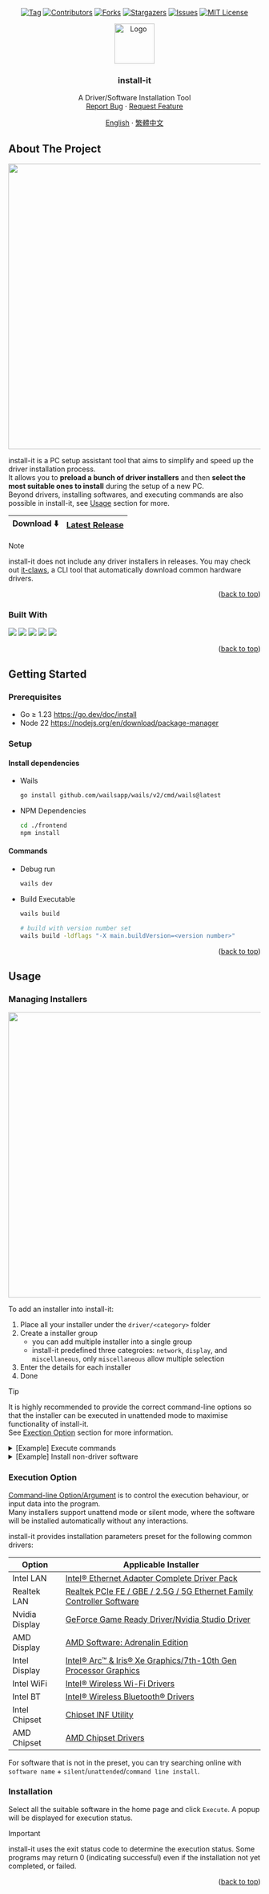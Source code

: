 <a id="readme-top"></a>


<!-- PROJECT SHIELDS -->
<div align="center">

  [![Tag][tag-shield]][tag-url]
  [![Contributors][contributors-shield]][contributors-url]
  [![Forks][forks-shield]][forks-url]
  [![Stargazers][stars-shield]][stars-url]
  [![Issues][issues-shield]][issues-url]
  [![MIT License][license-shield]][license-url]

</div>


<!-- PROJECT LOGO -->
<div align="center">
  <a href="https://github.com/install-it/install-it">
    <img src="https://github.com/user-attachments/assets/ea47a738-6f1e-4e8d-bde0-4f12118ff103" alt="Logo" width="80" height="80">
  </a>

  <h3 align="center">install-it</h3>

  <p align="center">
    A Driver/Software Installation Tool
    <br>
    <a href="https://github.com/install-it/install-it/issues/new?labels=bug&template=bug-report---.md">Report Bug</a>
    ·
    <a href="https://github.com/install-it/install-it/issues/new?labels=enhancement&template=feature-request---.md">Request Feature</a>
  </p>

  <p align="center">
    <a href="https://github.com/install-it/install-it//README.md">English</a>
    ·
    <a href="https://github.com/install-it/install-it/readme/README.zh_Hant.md">繁體中文</a>
  </p>
</div>


<!-- ABOUT THE PROJECT -->
## About The Project

<p align="center">
  <img src="https://github.com/user-attachments/assets/35606055-7ce6-4e97-8152-a7042d7fe001" width="754" height="569">
</p>

install-it is a PC setup assistant tool that aims to simplify and speed up the driver installation process. <br />
It allows you to **preload a bunch of driver installers** and then **select the most suitable ones to install** during the setup of a new PC. <br />
Beyond drivers, installing softwares, and executing commands are also possible in install-it, see [Usage](#usage) section for more.

| Download :arrow_down: | [Latest Release](https://github.com/install-it/install-it/releases/latest) |
|-----------------------|-----------------------------------------------------------------------------|

> [!NOTE]  
> install-it does not include any driver installers in releases. You may check out [it-claws](https://github.com/install-it/it-claws), a CLI tool that automatically download common hardware drivers.

<p align="right">(<a href="#readme-top">back to top</a>)</p>

### Built With

[<img src="https://img.shields.io/badge/font%20awesome-538cd7?style=for-the-badge&logo=fontawesome&logoColor=white">](https://fontawesome.com/)
[<img src="https://img.shields.io/badge/go-01add8?style=for-the-badge&logo=go&logoColor=white">](https://go.dev/)
[<img src="https://img.shields.io/badge/tailwindcss-38bdf8?style=for-the-badge&logo=tailwindcss&logoColor=white">](https://tailwindcss.com/)
[<img src="https://img.shields.io/badge/vue.js-41b883?style=for-the-badge&logo=vue.js&logoColor=white">](https://vuejs.org/)
[<img src="https://img.shields.io/badge/wails-d32a2d?style=for-the-badge&logo=wails&logoColor=white">](https://wails.io/)

<p align="right">(<a href="#readme-top">back to top</a>)</p>


<!-- GETTING STARTED -->
## Getting Started

### Prerequisites

- Go ≥ 1.23 https://go.dev/doc/install
- Node 22 https://nodejs.org/en/download/package-manager

### Setup

#### Install dependencies

- Wails
  ```sh
  go install github.com/wailsapp/wails/v2/cmd/wails@latest
  ```

- NPM Dependencies
  ```sh
  cd ./frontend
  npm install
  ```

#### Commands

- Debug run

  ```sh
  wails dev
  ```

- Build Executable
  ```sh
  wails build

  # build with version number set
  wails build -ldflags "-X main.buildVersion=<version number>"
  ```

<p align="right">(<a href="#readme-top">back to top</a>)</p>


<!-- USAGE EXAMPLES -->
## Usage

### Managing Installers

<img src="https://github.com/user-attachments/assets/909dcbbd-9b02-4c06-941e-a77035e1250f" width="754" height="569">

To add an installer into install-it:

1. Place all your installer under the `driver/<category>` folder
2. Create a installer group
   - you can add multiple installer into a single group
   - install-it predefined three categroies: `network`, `display`, and `miscellaneous`, only `miscellaneous` allow multiple selection
3. Enter the details for each installer
4. Done

> [!TIP]
> It is highly recommended to provide the correct command-line options so that the installer can be executed in unattended mode to maximise functionality of install-it. <br />
> See [Exection Option](#exection-option) section for more information.

<details>
  <summary>[Example] Execute commands</summary>

  You can execute binary available in the OS `PATH` variable. In Windows, you can use CMD or Powershell to execute commands or scripts.

  For CMD, you can execute commands by entering `cmd` in the path field, and `/c,<command>` in the option field. Then it is equivlent to:

  ```batch
  cmd /c command
  ```

  For Powershell, you can execute commands by entering `powershell` in the path field, and `-Command,<command>` in the option field. Then it is equivlent to:

  ```batch
  powershell -Command command
  ```
</details>

<details>
  <summary>[Example] Install non-driver software</summary>

  Software installer usually provides a slient install options like driver installers. For example, Steam support silent install by supplying `/S` option when you executing `SteamSetup.exe`. Explore yourself and turn install-it to your PC setup toolbox :)
</details>

### Execution Option

[Command-line Option/Argument](https://en.wikipedia.org/wiki/Command-line_interface#Arguments) is to control the execution behaviour, or input data into the program. <br />
Many installers support unattend mode or silent mode, where the software will be installed automatically without any interactions.

install-it provides installation parameters preset for the following common drivers:

| Option         | Applicable Installer                                                                                                                                             |
| -------------- | ---------------------------------------------------------------------------------------------------------------------------------------------------------------- |
| Intel LAN      | [Intel® Ethernet Adapter Complete Driver Pack](https://www.intel.com/content/www/us/en/download/15084/intel-ethernet-adapter-complete-driver-pack.html)          |
| Realtek LAN    | [Realtek PCIe FE / GBE / 2.5G / 5G Ethernet Family Controller Software](https://www.realtek.com/Download/List?cate_id=584)                                       |
| Nvidia Display | [GeForce Game Ready Driver/Nvidia Studio Driver](https://www.nvidia.com/en-us/drivers/)                                                                          |
| AMD Display    | [AMD Software: Adrenalin Edition](https://www.amd.com/en/support/download/drivers.html)                                                                          |
| Intel Display  | [Intel® Arc™ & Iris® Xe Graphics/7th-10th Gen Processor Graphics](https://www.intel.com/content/www/us/en/support/articles/000090440/graphics.html)              |
| Intel WiFi     | [Intel® Wireless Wi-Fi Drivers](https://www.intel.com/content/www/us/en/download/19351/intel-wireless-wi-fi-drivers-for-windows-10-and-windows-11.html)          |
| Intel BT       | [Intel® Wireless Bluetooth® Drivers](https://www.intel.com/content/www/us/en/download/18649/intel-wireless-bluetooth-drivers-for-windows-10-and-windows-11.html) |
| Intel Chipset  | [Chipset INF Utility](https://www.intel.com/content/www/us/en/support/products/1145/software/chipset-software/intel-chipset-software-installation-utility.html)  |
| AMD Chipset    | [AMD Chipset Drivers](https://www.amd.com/en/support/download/drivers.html)                                                                                      |

For software that is not in the preset, you can try searching online with `software name` + `silent`/`unattended`/`command line install`.

### Installation

Select all the suitable software in the home page and click `Execute`. A popup will be displayed for execution status.
 
> [!IMPORTANT]  
> install-it uses the exit status code to determine the execution status. Some programs may return 0 (indicating successful) even if the installation not yet completed, or failed.

<p align="right">(<a href="#readme-top">back to top</a>)</p>


<!-- MARKDOWN LINKS & IMAGES -->
[tag-url]: https://github.com/install-it/install-it/releases
[tag-shield]: https://img.shields.io/github/v/tag/install-it/install-it?style=for-the-badge&label=LATEST&color=%23B1B1B1
[contributors-shield]: https://img.shields.io/github/contributors/install-it/install-it.svg?style=for-the-badge
[contributors-url]: https://github.com/install-it/install-it/graphs/contributors
[forks-shield]: https://img.shields.io/github/forks/install-it/install-it.svg?style=for-the-badge
[forks-url]: https://github.com/install-it/install-it/network/members
[stars-shield]: https://img.shields.io/github/stars/install-it/install-it.svg?style=for-the-badge
[stars-url]: https://github.com/install-it/install-it/stargazers
[issues-shield]: https://img.shields.io/github/issues/install-it/install-it.svg?style=for-the-badge
[issues-url]: https://github.com/install-it/install-it/issues
[license-shield]: https://img.shields.io/github/license/install-it/install-it.svg?style=for-the-badge
[license-url]: https://github.com/install-it/install-it/blob/master/LICENSE
